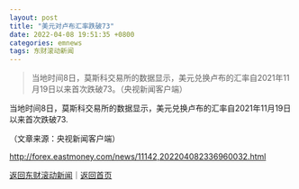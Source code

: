 ```yaml
---
layout: post
title: "美元对卢布汇率跌破73"
date: 2022-04-08 19:51:35 +0800
categories: emnews
tags: 东财滚动新闻
---
```

> 当地时间8日，莫斯科交易所的数据显示，美元兑换卢布的汇率自2021年11月19日以来首次跌破73。（央视新闻客户端）

<p>当地时间8日，莫斯科交易所的数据显示，美元兑换卢布的汇率自2021年11月19日以来首次跌破73.</p><p class="em_media">（文章来源：央视新闻客户端）</p>

<http://forex.eastmoney.com/news/11142,202204082336960032.html>

[返回东财滚动新闻](//finews.withounder.com/emnews/)｜[返回首页](//finews.withounder.com/)